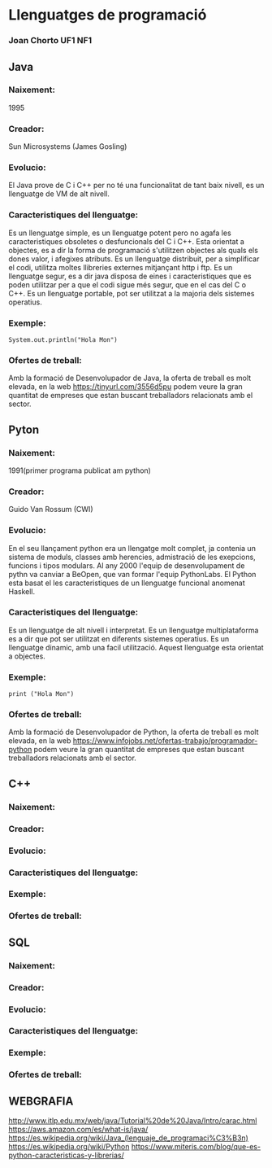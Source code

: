 # Llenguatges de programació
### Joan Chorto UF1 NF1

## Java
### Naixement: 
1995
### Creador: 
Sun Microsystems (James Gosling)
### Evolucio:
El Java prove de C i C++ per no té una funcionalitat de tant baix nivell, es un llenguatge de VM de alt nivell.
### Caracteristiques del llenguatge:
Es un llenguatge simple, es un llenguatge potent pero no agafa les caracteristiques obsoletes o desfuncionals del C i C++.
Esta orientat a objectes, es a dir la forma de programació s'utilitzen objectes als quals els dones valor, i afegixes atributs.
Es un llenguatge distribuit, per a simplificar el codi, utilitza moltes llibreries externes mitjançant http i ftp.
Es un llenguatge segur, es a dir java disposa de eines i caracteristiques que es poden utilitzar per a que el codi sigue més segur, que en el cas del C o C++.
Es un llenguatge portable, pot ser utilitzat a la majoria dels sistemes operatius.

### Exemple:
`System.out.println("Hola Mon")`

### Ofertes de treball:
Amb la formació de Desenvolupador de Java, la oferta de treball es molt elevada, en la web https://tinyurl.com/3556d5pu podem veure la gran quantitat de empreses que estan buscant treballadors relacionats amb el sector.


## Pyton
### Naixement: 
1991(primer programa publicat am python)
### Creador: 
Guido Van Rossum (CWI)
### Evolucio:
En el seu llançament python era un llengatge molt complet, ja contenia un sistema de moduls, classes amb herencies, admistració de les exepcions, funcions i tipos modulars. Al any 2000 l'equip de desenvolupament de pythn va canviar a BeOpen, que van formar l'equip PythonLabs. El Python esta basat el les caracteristiques de un llenguatge funcional anomenat Haskell.
### Caracteristiques del llenguatge:
Es un llenguatge de alt nivell i interpretat. Es un llenguatge multiplataforma es a dir que pot ser utilitzat en diferents sistemes operatius.
Es un llenguatge dinamic, amb una facil utilització.
Aquest llenguatge esta orientat a objectes.
### Exemple:
`print ("Hola Mon")`
### Ofertes de treball:
Amb la formació de Desenvolupador de Python, la oferta de treball es molt elevada, en la web https://www.infojobs.net/ofertas-trabajo/programador-python podem veure la gran quantitat de empreses que estan buscant treballadors relacionats amb el sector.


## C++
### Naixement: 

### Creador: 

### Evolucio:

### Caracteristiques del llenguatge:

### Exemple:

### Ofertes de treball:


## SQL
### Naixement: 

### Creador: 

### Evolucio:

### Caracteristiques del llenguatge:

### Exemple:

### Ofertes de treball:


## WEBGRAFIA
http://www.itlp.edu.mx/web/java/Tutorial%20de%20Java/Intro/carac.html
https://aws.amazon.com/es/what-is/java/
https://es.wikipedia.org/wiki/Java_(lenguaje_de_programaci%C3%B3n)
https://es.wikipedia.org/wiki/Python
https://www.miteris.com/blog/que-es-python-caracteristicas-y-librerias/



